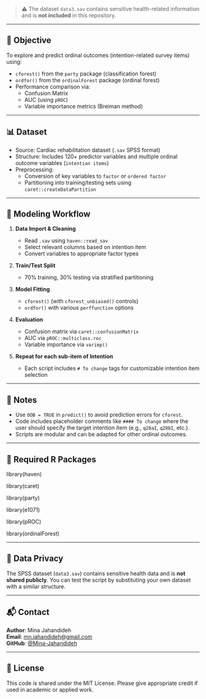 
> ⚠️ The dataset `data3.sav` contains sensitive health-related information and is **not included** in this repository.

---

## 🎯 Objective

To explore and predict ordinal outcomes (intention-related survey items) using:
- `cforest()` from the `party` package (classification forest)
- `ordfor()` from the `ordinalForest` package (ordinal forest)
- Performance comparison via:
  - Confusion Matrix
  - AUC (using `pROC`)
  - Variable importance metrics (Breiman method)

---

## 📊 Dataset

- Source: Cardiac rehabilitation dataset (`.sav` SPSS format)
- Structure: Includes 120+ predictor variables and multiple ordinal outcome variables (`intention items`)
- Preprocessing:
  - Conversion of key variables to `factor` or `ordered factor`
  - Partitioning into training/testing sets using `caret::createDataPartition`

---

## 🔁 Modeling Workflow

1. **Data Import & Cleaning**
   - Read `.sav` using `haven::read_sav`
   - Select relevant columns based on intention item
   - Convert variables to appropriate factor types

2. **Train/Test Split**
   - 70% training, 30% testing via stratified partitioning

3. **Model Fitting**
   - `cforest()` (with `cforest_unbiased()` controls)
   - `ordfor()` with various `perffunction` options

4. **Evaluation**
   - Confusion matrix via `caret::confusionMatrix`
   - AUC via `pROC::multiclass.roc`
   - Variable importance via `varimp()`

5. **Repeat for each sub-item of Intention**
   - Each script includes `# To change` tags for customizable intention item selection

---

## 🧠 Notes

- Use `OOB = TRUE` in `predict()` to avoid prediction errors for `cforest`.
- Code includes placeholder comments like `#### To change` where the user should specify the target intention item (e.g., `q28aI`, `q28bI`, etc.).
- Scripts are modular and can be adapted for other ordinal outcomes.

---

## 🧪 Required R Packages

library(haven)

library(caret)

library(party)

library(e1071)

library(pROC)

library(ordinalForest)

---

## 📁 Data Privacy

The SPSS dataset (`data3.sav`) contains sensitive health data and is **not shared publicly**. You can test the script by substituting your own dataset with a similar structure.

---

## 📬 Contact

**Author**: Mina Jahandideh  
**Email**: mn.jahandideh@gmail.com  
**GitHub**: [@Mina-Jahandideh](https://github.com/Mina-Jahandideh)

---

## 📄 License

This code is shared under the MIT License. Please give appropriate credit if used in academic or applied work.
